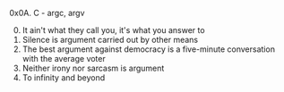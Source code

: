 0x0A. C - argc, argv

0. It ain't what they call you, it's what you answer to 
1. Silence is argument carried out by other means 
2. The best argument against democracy is a five-minute conversation with the average voter 
3. Neither irony nor sarcasm is argument 
4. To infinity and beyond 
